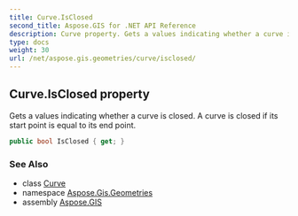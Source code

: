 ```yaml
---
title: Curve.IsClosed
second_title: Aspose.GIS for .NET API Reference
description: Curve property. Gets a values indicating whether a curve is closed. A curve is closed if its start point is equal to its end point.
type: docs
weight: 30
url: /net/aspose.gis.geometries/curve/isclosed/
---
```

## Curve.IsClosed property

Gets a values indicating whether a curve is closed. A curve is closed if its start point is equal to its end point.

```csharp
public bool IsClosed { get; }
```

### See Also

* class [Curve](../)
* namespace [Aspose.Gis.Geometries](../../curve/)
* assembly [Aspose.GIS](../../../)


